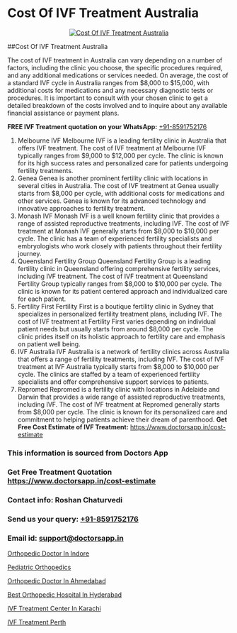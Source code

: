 # Cost Of IVF Treatment Australia

<p align="center">
  <a href="https://doctorsapp.in/treatment/ivf-treatment">
    <img src="https://doctorsapp.co.in/uploads/treatment_image/ICSI.jpg" alt="Cost Of IVF Treatment Australia">
  </a>
</p>
##Cost Of IVF Treatment Australia

The cost of IVF treatment in Australia can vary depending on a number of factors, including the clinic you choose, the specific procedures required, and any additional medications or services needed. On average, the cost of a standard IVF cycle in Australia ranges from $8,000 to $15,000, with additional costs for medications and any necessary diagnostic tests or procedures. It is important to consult with your chosen clinic to get a detailed breakdown of the costs involved and to inquire about any available financial assistance or payment plans.

**FREE IVF Treatment quotation on your WhatsApp:**  [+91-8591752176](https://api.whatsapp.com/send?phone=8591752176)

1) Melbourne IVF   Melbourne IVF is a leading fertility clinic in Australia that offers IVF treatment. The cost of IVF treatment at Melbourne IVF typically ranges from $9,000 to $12,000 per cycle. The clinic is known for its high success rates and personalized care for patients undergoing fertility treatments.
2) Genea   Genea is another prominent fertility clinic with locations in several cities in Australia. The cost of IVF treatment at Genea usually starts from $8,000 per cycle, with additional costs for medications and other services. Genea is known for its advanced technology and innovative approaches to fertility treatment.
3) Monash IVF   Monash IVF is a well known fertility clinic that provides a range of assisted reproductive treatments, including IVF. The cost of IVF treatment at Monash IVF generally starts from $8,000 to $10,000 per cycle. The clinic has a team of experienced fertility specialists and embryologists who work closely with patients throughout their fertility journey.
4) Queensland Fertility Group   Queensland Fertility Group is a leading fertility clinic in Queensland offering comprehensive fertility services, including IVF treatment. The cost of IVF treatment at Queensland Fertility Group typically ranges from $8,000 to $10,000 per cycle. The clinic is known for its patient centered approach and individualized care for each patient.
5) Fertility First   Fertility First is a boutique fertility clinic in Sydney that specializes in personalized fertility treatment plans, including IVF. The cost of IVF treatment at Fertility First varies depending on individual patient needs but usually starts from around $8,000 per cycle. The clinic prides itself on its holistic approach to fertility care and emphasis on patient well being.
6) IVF Australia   IVF Australia is a network of fertility clinics across Australia that offers a range of fertility treatments, including IVF. The cost of IVF treatment at IVF Australia typically starts from $8,000 to $10,000 per cycle. The clinics are staffed by a team of experienced fertility specialists and offer comprehensive support services to patients.
7) Repromed   Repromed is a fertility clinic with locations in Adelaide and Darwin that provides a wide range of assisted reproductive treatments, including IVF. The cost of IVF treatment at Repromed generally starts from $8,000 per cycle. The clinic is known for its personalized care and commitment to helping patients achieve their dream of parenthood.
**Get Free Cost Estimate of IVF Treatment:** https://www.doctorsapp.in/cost-estimate

### This information is sourced from Doctors App 
### Get Free Treatment Quotation https://www.doctorsapp.in/cost-estimate
### Contact info: Roshan Chaturvedi 
### Send us your query: [+91-8591752176](https://api.whatsapp.com/send?phone=8591752176) 
### Email id: support@doctorsapp.in

[Orthopedic Doctor In Indore](https://www.linkedin.com/pulse/orthopedic-doctor-indore-doctorsapp-united-arab-emirates-24ape?trackingId=JrtEFChP8WfKk%2BErxyVv0Q%3D%3D&lipi=urn%3Ali%3Apage%3Ad_flagship3_company_admin%3BSXrbBuk4SwWZ8nIcZ2zSvw%3D%3D)

[Pediatric Orthopedics](https://www.linkedin.com/pulse/pediatric-orthopedics-doctorsapp-united-arab-emirates-j61ce?trackingId=oQuUXSiRJcdy4ok4TqkysQ%3D%3D&lipi=urn%3Ali%3Apage%3Ad_flagship3_company_admin%3BSXrbBuk4SwWZ8nIcZ2zSvw%3D%3D)

[Orthopedic Doctor In Ahmedabad](https://medium.com/@vimalrana22/orthopedic-doctor-in-ahmedabad-180e68c3f3f8)

[Best Orthopedic Hospital In Hyderabad](https://medium.com/@vimalrana22/best-orthopedic-hospital-in-hyderabad-e7492a968a31)

[IVF Treatment Center In Karachi](https://doctors-apps.github.io/doctorsapp/ivf-treatment-center-in-karachi)

[IVF Treatment Perth](https://doctors-apps.github.io/doctorsapp/ivf-treatment-perth)


